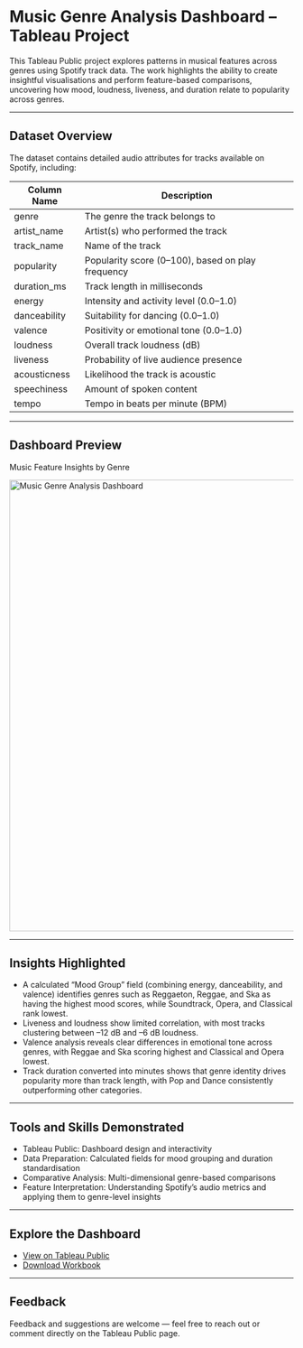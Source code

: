 # Music Genre Analysis Dashboard – Tableau Project

This Tableau Public project explores patterns in musical features across genres using Spotify track data. The work highlights the ability to create insightful visualisations and perform feature-based comparisons, uncovering how mood, loudness, liveness, and duration relate to popularity across genres.

---

## Dataset Overview
The dataset contains detailed audio attributes for tracks available on Spotify, including:

| Column Name       | Description |
|-------------------|-------------|
| genre             | The genre the track belongs to |
| artist_name       | Artist(s) who performed the track |
| track_name        | Name of the track |
| popularity        | Popularity score (0–100), based on play frequency |
| duration_ms       | Track length in milliseconds |
| energy            | Intensity and activity level (0.0–1.0) |
| danceability      | Suitability for dancing (0.0–1.0) |
| valence           | Positivity or emotional tone (0.0–1.0) |
| loudness          | Overall track loudness (dB) |
| liveness          | Probability of live audience presence |
| acousticness      | Likelihood the track is acoustic |
| speechiness       | Amount of spoken content |
| tempo             | Tempo in beats per minute (BPM) |

---

## Dashboard Preview
Music Feature Insights by Genre  

<img src="IMAGE-LINK" alt="Music Genre Analysis Dashboard" width="800"/>

---

## Insights Highlighted
- A calculated “Mood Group” field (combining energy, danceability, and valence) identifies genres such as Reggaeton, Reggae, and Ska as having the highest mood scores, while Soundtrack, Opera, and Classical rank lowest.  
- Liveness and loudness show limited correlation, with most tracks clustering between –12 dB and –6 dB loudness.  
- Valence analysis reveals clear differences in emotional tone across genres, with Reggae and Ska scoring highest and Classical and Opera lowest.  
- Track duration converted into minutes shows that genre identity drives popularity more than track length, with Pop and Dance consistently outperforming other categories.  

---

## Tools and Skills Demonstrated
- Tableau Public: Dashboard design and interactivity  
- Data Preparation: Calculated fields for mood grouping and duration standardisation  
- Comparative Analysis: Multi-dimensional genre-based comparisons  
- Feature Interpretation: Understanding Spotify’s audio metrics and applying them to genre-level insights  

---

## Explore the Dashboard
- [View on Tableau Public](#)  
- [Download Workbook](#)  

---

## Feedback
Feedback and suggestions are welcome — feel free to reach out or comment directly on the Tableau Public page.
